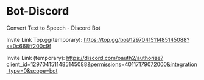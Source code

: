 ﻿# Bot-Discord
Convert Text to Speech - Discord Bot

Invite Link Top.gg(temporary):
https://top.gg/bot/1297041511485145088?s=0c668ff200c9f

Invite Link (temporary):
https://discord.com/oauth2/authorize?client_id=1297041511485145088&permissions=40117179072000&integration_type=0&scope=bot
